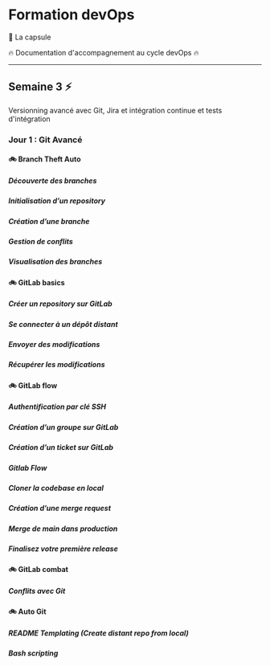 # Formation devOps

:pill: La capsule

:fire:  Documentation d'accompagnement au cycle devOps :fire:

---

## Semaine 3 :zap:

Versionning avancé avec Git, Jira et intégration continue et tests d'intégration

### Jour 1 : Git Avancé

#### :bike: Branch Theft Auto

##### Découverte des branches

##### Initialisation d’un repository

##### Création d’une branche

##### Gestion de conflits

##### Visualisation des branches

#### :bike: GitLab basics

##### Créer un repository sur GitLab

##### Se connecter à un dépôt distant

##### Envoyer des modifications

##### Récupérer les modifications

#### :bike: GitLab flow

##### Authentification par clé SSH

##### Création d’un groupe sur GitLab

##### Création d’un ticket sur GitLab

##### Gitlab Flow

##### Cloner la codebase en local

##### Création d’une merge request

##### Merge de main dans production

##### Finalisez votre première release

#### :bike: GitLab combat

##### Conflits avec Git

#### :bike: Auto Git

##### README Templating (Create distant repo from local)

##### Bash scripting
